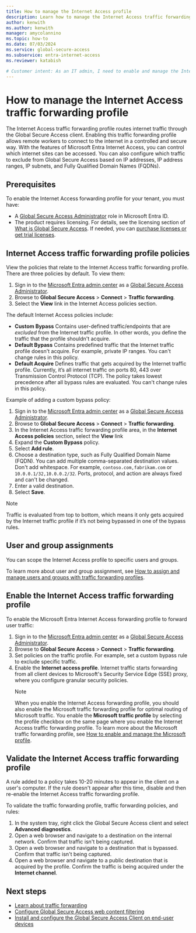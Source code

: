 ```yaml
---
title: How to manage the Internet Access profile
description: Learn how to manage the Internet Access traffic forwarding profile for Microsoft Entra Internet Access.
author: kenwith
ms.author: kenwith
manager: amycolannino
ms.topic: how-to
ms.date: 07/03/2024
ms.service: global-secure-access
ms.subservice: entra-internet-access 
ms.reviewer: katabish

# Customer intent: As an IT admin, I need to enable and manage the Internet Access traffic forwarding profile so that internet access I configured can forward traffic according to the profile.
---
```


# How to manage the Internet Access traffic forwarding profile

The Internet Access traffic forwarding profile routes internet traffic through the Global Secure Access client. Enabling this traffic forwarding profile allows remote workers to connect to the internet in a controlled and secure way. With the features of Microsoft Entra Internet Access, you can control which internet sites can be accessed. You can also configure which traffic to exclude from Global Secure Access based on IP addresses, IP address ranges, IP subnets, and Fully Qualified Domain Names (FQDNs).

## Prerequisites

To enable the Internet Access forwarding profile for your tenant, you must have:

- A [Global Secure Access Administrator](../identity/role-based-access-control/permissions-reference.md#global-secure-access-administrator) role in Microsoft Entra ID.
- The product requires licensing. For details, see the licensing section of [What is Global Secure Access](overview-what-is-global-secure-access.md). If needed, you can [purchase licenses or get trial licenses](https://aka.ms/azureadlicense).

## Internet Access traffic forwarding profile policies

View the policies that relate to the Internet Access traffic forwarding profile. There are three policies by default. To view them:
1. Sign in to the [Microsoft Entra admin center](https://entra.microsoft.com) as a [Global Secure Access Administrator](/azure/active-directory/roles/permissions-reference#global-secure-access-administrator).
1. Browse to **Global Secure Access** > **Connect** > **Traffic forwarding**.
1. Select the **View** link in the Internet Access policies section.

The default Internet Access policies include:
- **Custom Bypass** Contains user-defined traffic/endpoints that are *excluded* from the Internet traffic profile. In other words, you define the traffic that the profile shouldn't acquire.
- **Default Bypass** Contains predefined traffic that the Internet traffic profile doesn't acquire. For example, private IP ranges. You can't change rules in this policy.
- **Default Acquire** Defines traffic that gets acquired by the Internet traffic profile. Currently, it’s all internet traffic on ports 80, 443 over Transmission Control Protocol (TCP). The policy takes lowest precedence after all bypass rules are evaluated. You can't change rules in this policy.

Example of adding a custom bypass policy:
1. Sign in to the [Microsoft Entra admin center](https://entra.microsoft.com) as a [Global Secure Access Administrator](/azure/active-directory/roles/permissions-reference#global-secure-access-administrator).
1. Browse to **Global Secure Access** > **Connect** > **Traffic forwarding**.
1. In the Internet Access traffic forwarding profile area, in the **Internet Access policies** section, select the **View** link 
1. Expand the **Custom Bypass** policy.
1. Select **Add rule**.
1. Choose a destination type, such as Fully Qualified Domain Name (FQDN). You can add multiple comma-separated destination values. Don't add whitespace. For example, `contoso.com,fabrikam.com` or `10.0.0.1/32,10.0.0.2/32`. Ports, protocol, and action are always fixed and can't be changed.
1. Enter a valid destination.
1. Select **Save**.

> [!NOTE]
> Traffic is evaluated from top to bottom, which means it only gets acquired by the Internet traffic profile if it’s not being bypassed in one of the bypass rules.

## User and group assignments
You can scope the Internet Access profile to specific users and groups.

To learn more about user and group assignment, see [How to assign and manage users and groups with traffic forwarding profiles](how-to-manage-users-groups-assignment.md).

## Enable the Internet Access traffic forwarding profile

To enable the Microsoft Entra Internet Access forwarding profile to forward user traffic:

1. Sign in to the [Microsoft Entra admin center](https://entra.microsoft.com) as a [Global Secure Access Administrator](/azure/active-directory/roles/permissions-reference#global-secure-access-administrator).
1. Browse to **Global Secure Access** > **Connect** > **Traffic forwarding**.
1. Set policies on the traffic profile. For example, set a custom bypass rule to exclude specific traffic.
1. Enable the **Internet access profile**. Internet traffic starts forwarding from all client devices to Microsoft's Security Service Edge (SSE) proxy, where you configure granular security policies.
    > [!NOTE]
    > When you enable the Internet Access forwarding profile, you should also enable the Microsoft traffic forwarding profile for optimal routing of Microsoft traffic. You enable the **Microsoft traffic profile** by selecting the profile checkbox on the same page where you enable the Internet Access traffic forwarding profile. To learn more about the Microsoft traffic forwarding profile, see [How to enable and manage the Microsoft profile](how-to-manage-microsoft-profile.md).

## Validate the Internet Access traffic forwarding profile
A rule added to a policy takes 10-20 minutes to appear in the client on a user's computer. If the rule doesn't appear after this time, disable and then re-enable the Internet Access traffic forwarding profile. 

To validate the traffic forwarding profile, traffic forwarding policies, and rules:
1. In the system tray, right click the Global Secure Access client and select **Advanced diagnostics**.
1. Open a web browser and navigate to a destination on the internal network. Confirm that traffic isn't being captured.
1. Open a web browser and navigate to a destination that is bypassed. Confirm that traffic isn't being captured.
1. Open a web browser and navigate to a public destination that is acquired by the profile. Confirm the traffic is being acquired under the **Internet channel**.




## Next steps
- [Learn about traffic forwarding](concept-traffic-forwarding.md)
- [Configure Global Secure Access web content filtering](how-to-configure-web-content-filtering.md)
- [Install and configure the Global Secure Access Client on end-user devices](how-to-install-windows-client.md)
